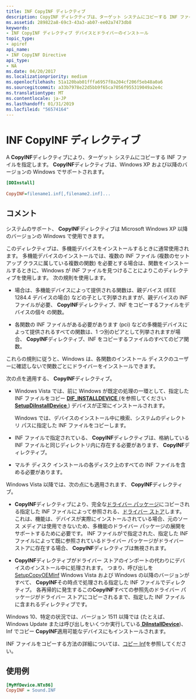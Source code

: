 ```yaml
---
title: INF CopyINF ディレクティブ
description: CopyINF ディレクティブは、ターゲット システムにコピーする INF ファイルを指定します。 CopyINF ディレクティブは、Windows XP および Windows の以降のバージョンでサポートされます。
ms.assetid: 289822a8-69c3-43a3-ab07-ee02a7473db8
keywords:
- INF CopyINF ディレクティブ デバイスとドライバーのインストール
topic_type:
- apiref
api_name:
- INF CopyINF Directive
api_type:
- NA
ms.date: 04/20/2017
ms.localizationpriority: medium
ms.openlocfilehash: 51a120bab01fffa6957f8a204cf206f5eb48a0a6
ms.sourcegitcommit: a33b7978e22d5bb9f65ca7056f955319049a2e4c
ms.translationtype: MT
ms.contentlocale: ja-JP
ms.lasthandoff: 01/31/2019
ms.locfileid: "56574164"
---
```

# <a name="inf-copyinf-directive"></a>INF CopyINF ディレクティブ


A **CopyINF**ディレクティブにより、ターゲット システムにコピーする INF ファイルを指定します。 **CopyINF**ディレクティブは、Windows XP および以降のバージョンの Windows でサポートされます。

```ini
[DDInstall]
  
CopyINF=filename1.inf[,filename2.inf]...
```

<a name="remarks"></a>コメント
-------

システムのサポート、 **CopyINF**ディレクティブは Microsoft Windows XP 以降のバージョンの Windows で使用できます。

このディレクティブは、多機能デバイスをインストールするときに通常使用されます。 多機能デバイスのインストールでは、複数の INF ファイル (複数のセットアップ クラスに属している複数の関数) を必要とする場合は、関数をインストールするときに、Windows が INF ファイルを見つけることによりこのディレクティブを使用します。 次の規則を使用します。

-   場合は、多機能デバイスによって提供される関数は、親デバイス (IEEE 1284.4 デバイスの場合) などの子として列挙されますが、親デバイスの INF ファイルが必要、 **CopyINF**ディレクティブ、INF をコピーするファイルをデバイスの個々 の関数。

-   各関数の INF ファイルがある必要があります (pci) などの多機能デバイスによって提供されるすべての関数は、1 つ別のピアとして列挙されますが場合、 **CopyINF**ディレクティブ、INF をコピーするファイルのすべてのピア関数。

これらの規則に従うと、Windows は、各関数のインストール ディスクのユーザーに確認しないで関数ごとにドライバーをインストールできます。

次の点を適用する、 **CopyINF**ディレクティブ。

-   Windows Vista では、前に Windows が既定の処理の一環として、指定した INF ファイルをコピー [ **DIF_INSTALLDEVICE** ](https://msdn.microsoft.com/library/windows/hardware/ff543692) (を参照してください[ **SetupDiInstallDevice** ](https://msdn.microsoft.com/library/windows/hardware/ff552039)) デバイスが正常にインストールされます。

    Windows では、デバイスのインストール中に検索、システムのディレクトリ パスに指定した INF ファイルをコピーします。

-   INF ファイルで指定されている、 **CopyINF**ディレクティブは、格納している INF ファイルと同じディレクトリ内に存在する必要があります、 **CopyINF**ディレクティブ。
-   マルチ ディスク インストールの各ディスク上のすべての INF ファイルを含める必要があります。

Windows Vista 以降では、次の点にも適用されます、 **CopyINF**ディレクティブ。

-   **CopyINF**ディレクティブにより、完全な[ドライバー パッケージ](driver-packages.md)にコピーされる指定した INF ファイルによって参照される、[ドライバー ストア](driver-store.md)します。 これは、機能は、デバイスが実際にインストールされている場合、元のソース メディアは使用できないため、多機能のドライバー パッケージの展開をサポートするために必要です。 INF ファイルがで指定された、指定した INF ファイルによって既に参照されているドライバー パッケージがドライバー ストアに存在する場合、 **CopyINF**ディレクティブは無視されます。

-   **CopyINF**ディレクティブがドライバー ストアのインポートの代わりにデバイスのインストール中に処理されます。 つまり、呼び出しを[SetupCopyOEMInf](https://go.microsoft.com/fwlink/p/?linkid=194252) Windows Vista および Windows の以降のバージョンがすべて、 **CopyINF**その時点で処理される指定した INF ファイルでディレクティブ。 各再帰的に発生するこの**CopyINF**すべての参照先のドライバー パッケージがドライバー ストアにコピーされるまで、指定した INF ファイルに含まれるディレクティブです。

Windows 10、特定の状況では、バージョン 1511 以降では (たとえば、Windows Update または呼び出しをいくつか実行している[ **DiInstallDevice**](https://msdn.microsoft.com/library/windows/hardware/ff544710))、Inf でコピー **CopyINF**適用可能なデバイスにもインストールされます。

INF ファイルをコピーする方法の詳細については、[コピー Inf](copying-inf-files.md)を参照してください。

<a name="examples"></a>使用例
--------

```ini
[MyMfDevice.NTx86]
CopyINF = Sound.INF
```

 

 





